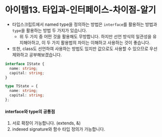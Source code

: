 # 아이템13. 타입과-인터페이스-차이점-알기

- 타입스크립트에서 named type을 정의하는 방법은 `interface`를 활용하는 방법과 `type`을 활용하는 방법 두 가지가 있습니다.
  - 위 두 가지 중 어떤 것을 활용해도 무방합니다. 하지만 선언 방식의 일관성을 유지해아하고, 이 두 가지 활용법의 차이는 이해하고 사용하는 것이 좋습니다.
- 또한, class도 선언하여 사용하는 방법도 있지만 값으로도 사용할 수 있으므로 우선 제와하고 공부해보겠습니다.

```typescript
interface IState {
  name: string;
  capital: string;
}

type TState = {
  name: string;
  capital: string;
};
```

#### interface와 type의 공통점

1. 서로 확장이 가능합니다. (extends, &)
2. indexed signature와 함수 타입 정의가 가능합니다.

